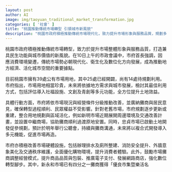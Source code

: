 ```yaml
---
layout: post
author: AI
image: img/taoyuan_traditional_market_transformation.jpg
categories: [ '社會' ]
title: "桃園推動傳統市場轉型 引領城市新風貌"
description: "桃園市政府積極推動傳統市場現代化，致力提升市場形象與服務品質，規劃多元土地利用、分級改善硬體設施，並加速市場數位轉型，打造兼具民生功能與城市價值的現代化市集。"
---
```

桃園市政府積極推動傳統市場轉型，致力於提升市場整體形象與服務品質，打造兼具民生功能與城市價值的新風貌。在10日上午的市政會議中，市府首長強調，因應消費環境變遷，傳統市場勢必朝現代化、衛生化及數位化方向發展，成為推動地方經濟、活化城市空間的重要據點。

目前桃園市擁有39處公有市場用地，其中25處已經開闢，尚有14處待規劃利用。市府指出，市場用地相當珍貴，未來將依據地方需求與城市發展，檢討其最佳利用方式，包括評估導入社福設施、文創及青創等多元功能，全方位提升土地效益。

具體行動方面，市府將依市場現況與經營條件分級推動改善，並廣納攤商與居民意見，確保轉型過程順利、民眾權益不受影響。針對老舊市場，市府規劃逐步更新或重建，整合用地規劃與區域活化，例如新明市場近期展開周邊環境及交通改善計畫，並設置中繼商場，協助攤商順利過渡原地安置。同時，忠貞市場已啟動土地開發促參規劃，預計於明年舉行公聽會，持續與攤商溝通，未來將以複合式開發導入多元機能，促進市場再造。

市府亦積極改善市場硬體設施，包括辦理排水及廁所整建、消防安全提升、外牆意象美化及交通秩序維護，全面優化購物環境，提升消費者體驗。此外，鼓勵市場攤商調整經營模式，提升商品品質與包裝、推廣電子支付、發展網路商店，強化數位轉型腳步。其中，新永和市場已有四分之一攤商獲得「優良市集暨樂活名